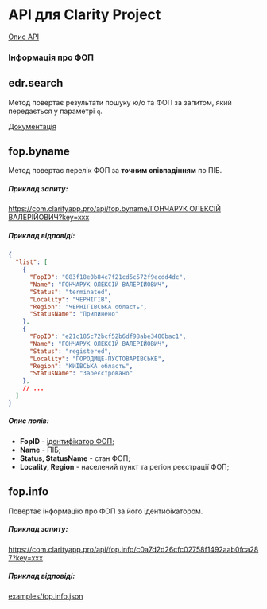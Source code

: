 # API для Clarity Project

[Опис API](README.md)

### Інформація про ФОП

## edr.search
Метод повертає результати пошуку ю/о та ФОП за запитом, який передається у параметрі `q`.

[Документація](edr.info.md#edrsearch)

## fop.byname

Метод повертає перелік ФОП за **точним співпадінням** по ПІБ.

##### Приклад запиту:
[https://com.clarityapp.pro/api/fop.byname/ГОНЧАРУК ОЛЕКСІЙ ВАЛЕРІЙОВИЧ?key=xxx]()

##### Приклад відповіді:
```json
{
  "list": [
    {
      "FopID": "083f18e0b84c7f21cd5c572f9ecdd4dc",
      "Name": "ГОНЧАРУК ОЛЕКСІЙ ВАЛЕРІЙОВИЧ",
      "Status": "terminated",
      "Locality": "ЧЕРНІГІВ",
      "Region": "ЧЕРНІГІВСЬКА область",
      "StatusName": "Припинено"
    },
    {
      "FopID": "e21c185c72bcf52b6df98abe3480bac1",
      "Name": "ГОНЧАРУК ОЛЕКСІЙ ВАЛЕРІЙОВИЧ",
      "Status": "registered",
      "Locality": "ГОРОДИЩЕ-ПУСТОВАРІВСЬКЕ",
      "Region": "КИЇВСЬКА область",
      "StatusName": "Зареєстровано"
    },
    // ...
  ]
}
```

##### Опис полів:
* **FopID** - [ідентифікатор ФОП](fop.info.md#fopinfo);
* **Name** - ПІБ;
* **Status, StatusName** - стан ФОП;
* **Locality, Region** - населений пункт та регіон реєстрації ФОП;

## fop.info

Повертає інформацію про ФОП за його ідентифікатором.

##### Приклад запиту:
https://com.clarityapp.pro/api/fop.info/c0a7d2d26cfc02758f1492aab0fca287?key=xxx

##### Приклад відповіді:
[examples/fop.info.json]()